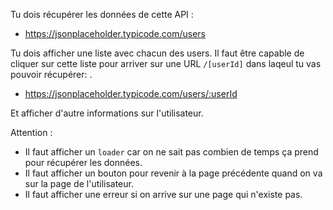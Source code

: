 Tu dois récupérer les données de cette API :

- https://jsonplaceholder.typicode.com/users

Tu dois afficher une liste avec chacun des users. Il faut être capable de cliquer sur cette liste pour arriver sur une URL `/[userId]` dans laqeul tu vas pouvoir récupérer: .

- https://jsonplaceholder.typicode.com/users/:userId

Et afficher d'autre informations sur l'utilisateur.

Attention :

- Il faut afficher un `loader` car on ne sait pas combien de temps ça prend pour récupérer les données.
- Il faut afficher un bouton pour revenir à la page précédente quand on va sur la page de l'utilisateur.
- Il faut afficher une erreur si on arrive sur une page qui n'existe pas.
